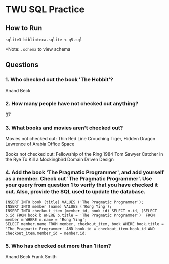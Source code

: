 # TWU SQL Practice

## How to Run
```
sqlite3 biblioteca.sqlite < q5.sql
```
*Note: `.schema` to view schema

## Questions

### 1. Who checked out the book 'The Hobbit’?
Anand Beck

### 2. How many people have not checked out anything?
37

### 3. What books and movies aren't checked out?
Movies not checked out:
Thin Red Line
Crouching Tiger, Hidden Dragon
Lawrence of Arabia
Office Space

Books not checked out:
Fellowship of the Ring
1984
Tom Sawyer
Catcher in the Rye
To Kill a Mockingbird
Domain Driven Design

### 4. Add the book 'The Pragmatic Programmer', and add yourself as a member. Check out 'The Pragmatic Programmer'. Use your query from question 1 to verify that you have checked it out. Also, provide the SQL used to update the database.

```
INSERT INTO book (title) VALUES ('The Pragmatic Programmer');
INSERT INTO member (name) VALUES ('Rong Ying');
INSERT INTO checkout_item (member_id, book_id) SELECT m.id, (SELECT b.id FROM book b WHERE b.title = 'The Pragmatic Programmer')  FROM member m WHERE m.name = 'Rong Ying';
SELECT member.name FROM member, checkout_item, book WHERE book.title = 'The Pragmatic Programmer' AND book.id = checkout_item.book_id AND checkout_item.member_id = member.id;
```

### 5. Who has checked out more than 1 item?
Anand Beck
Frank Smith
